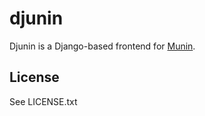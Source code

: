 # djunin

Djunin is a Django-based frontend for [Munin](http://munin-monitoring.org).

## License

See LICENSE.txt
